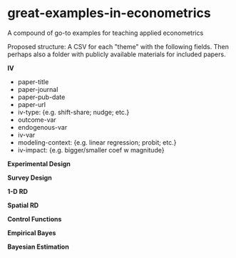 # great-examples-in-econometrics
A compound of go-to examples for teaching applied econometrics

Proposed structure: A CSV for each "theme" with the following fields. Then perhaps also a folder with publicly available materials for included papers.

**IV**
- paper-title
- paper-journal
- paper-pub-date
- paper-url
- iv-type: {e.g. shift-share; nudge; etc.}
- outcome-var
- endogenous-var
- iv-var
- modeling-context: {e.g. linear regression; probit; etc.}
- iv-impact: {e.g. bigger/smaller coef w magnitude}

**Experimental Design**


**Survey Design**


**1-D RD**


**Spatial RD**



**Control Functions**



**Empirical Bayes**



**Bayesian Estimation**
